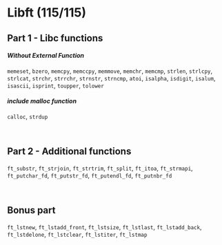 # Libft (115/115)
## Part 1 - Libc functions
#### *Without External Function*
`memeset`, `bzero`, `memcpy`, `memccpy`, `memmove`, `memchr`, `memcmp`, `strlen`, `strlcpy`, `strlcat`, `strchr`, `strrchr`, `strnstr`, `strncmp`, `atoi`, `isalpha`, `isdigit`, `isalum`, `isascii`, `isprint`, `toupper`, `tolower`

#### *include malloc function*
`calloc`, `strdup`

<br>

## Part 2 - Additional functions
`ft_substr`, `ft_strjoin`, `ft_strtrim`, `ft_split`, `ft_itoa`, `ft_strmapi`, `ft_putchar_fd`, `ft_putstr_fd`, `ft_putendl_fd`, `ft_putnbr_fd`

<br>

## Bonus part
`ft_lstnew`, `ft_lstadd_front`, `ft_lstsize`, `ft_lstlast`, `ft_lstadd_back`, `ft_lstdelone`, `ft_lstclear`, `ft_lstiter`, `ft_lstmap`
